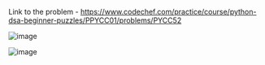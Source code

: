 Link to the problem - https://www.codechef.com/practice/course/python-dsa-beginner-puzzles/PPYCC01/problems/PYCC52


![image](https://github.com/Haleshot/Competitive-Programming/assets/57552973/afa21f0c-3d93-4010-903a-ad228e1a278a)


![image](https://github.com/Haleshot/Competitive-Programming/assets/57552973/7c0022ac-ce2a-4318-837a-0ebe13df2975)
